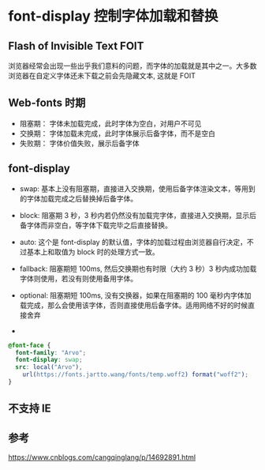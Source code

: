 # font-display 控制字体加载和替换

## Flash of Invisible Text FOIT

浏览器经常会出现一些出乎我们意料的问题，而字体的加载就是其中之一。大多数浏览器在自定义字体还未下载之前会先隐藏文本, 这就是 FOIT

## Web-fonts 时期

- 阻塞期： 字体未加载完成，此时字体为空白，对用户不可见
- 交换期： 字体加载未完成，此时字体展示后备字体，而不是空白
- 失败期： 字体价值失败，展示后备字体

## font-display

- swap: 基本上没有阻塞期，直接进入交换期，使用后备字体渲染文本，等用到的字体加载完成之后替换掉后备字体。
- block: 阻塞期 3 秒，3 秒内若仍然没有加载完字体，直接进入交换期，显示后备字体而非空白，等字体下载完毕之后直接替换。
- auto: 这个是 font-display 的默认值，字体的加载过程由浏览器自行决定，不过基本上和取值为 block 时的处理方式一致。
- fallback: 阻塞期短 100ms, 然后交换期也有时限（大约 3 秒）3 秒内成功加载字体则使用，若没有则使用备用字体。
- optional: 阻塞期短 100ms, 没有交换器，如果在阻塞期的 100 毫秒内字体加载完成，那么会使用该字体，否则直接使用后备字体。适用网络不好的时候直接舍弃

-

```css
@font-face {
  font-family: "Arvo";
  font-display: swap;
  src: local("Arvo"),
    url(https://fonts.jartto.wang/fonts/temp.woff2) format("woff2");
}
```

## 不支持 IE

## 参考

https://www.cnblogs.com/cangqinglang/p/14692891.html
